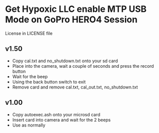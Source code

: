 <h1>Get Hypoxic LLC enable MTP USB Mode on GoPro HERO4 Session</h1>
<p>License in LICENSE file</p>

<h2>v1.50</h2>
<ul>
<li>Copy cal.txt and no_shutdown.txt onto your sd card</li>
<li>Place into the camera, wait a couple of seconds and press the record button</li>
<li>Wait for the beep</li>
<li>Using the back button switch to exit</li>
<li>Remove card and remove cal.txt, cal_out.txt, no_shutdown.txt</li>
</ul>

<h2>v1.00</h2>
<ul>
<li>Copy autoexec.ash onto your microsd card</li>
<li>Insert card into camera and wait for the 2 beeps</li>
<li>Use as normally</li>
</ul>